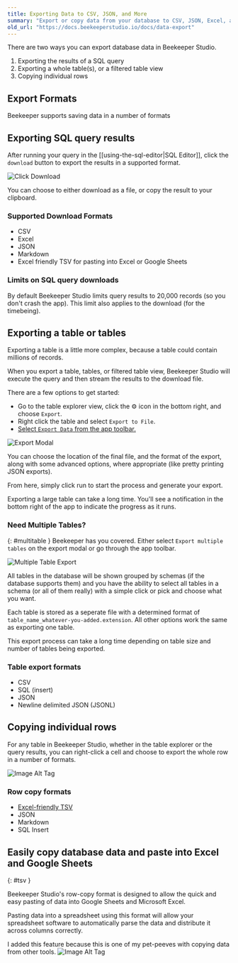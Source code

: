 ```yaml
---
title: Exporting Data to CSV, JSON, and More
summary: "Export or copy data from your database to CSV, JSON, Excel, and more with a couple of clicks."
old_url: "https://docs.beekeeperstudio.io/docs/data-export"
---
```


There are two ways you can export database data in Beekeeper Studio.

1. Exporting the results of a SQL query
2. Exporting a whole table(s), or a filtered table view
3. Copying individual rows

## Export Formats

Beekeeper supports saving data in a number of formats


## Exporting SQL query results

After running your query in the [[using-the-sql-editor|SQL Editor]], click the `download` button to export the results in a supported format.

![Click Download](../assets/images/data-export-24.png)

You can choose to either download as a file, or copy the result to your clipboard.

### Supported Download Formats

- CSV
- Excel
- JSON
- Markdown
- Excel friendly TSV for pasting into Excel or Google Sheets

### Limits on SQL query downloads

By default Beekeeper Studio limits query results to 20,000 records (so you don't crash the app). This limit also applies to the download (for the timebeing).

## Exporting a table or tables

Exporting a table is a little more complex, because a table could contain millions of records.

When you export a table, tables, or filtered table view, Beekeeper Studio will execute the query and then stream the results to the download file.

There are a few options to get started:
- Go to the table explorer view, click the ⚙ icon in the bottom right, and choose `Export`.
- Right click the table and select `Export to File`.
- [Select `Export Data` from the app toolbar.](#multitable)

![Export Modal](../assets/images/data-export-157.png)

You can choose the location of the final file, and the format of the export, along with some advanced options, where appropriate (like pretty printing JSON exports).

From here, simply click run to start the process and generate your export.

Exporting a large table can take a long time. You'll see a notification in the bottom right of the app to indicate the progress as it runs.

### Need Multiple Tables?
{: #multitable }
Beekeeper has you covered. Either select `Export multiple tables` on the export modal or go through the app toolbar.

![Multiple Table Export](../assets/images/data-export-156.gif)

All tables in the database will be shown grouped by schemas (if the database supports them) and you have the ability to select all tables in a schema (or all of them really) with a simple click or pick and choose what you want.

Each table is stored as a seperate file with a determined format of `table_name_whatever-you-added.extension`. All other options work the same as exporting one table.

This export process can take a long time depending on table size and number of tables being exported.

### Table export formats

- CSV
- SQL (insert)
- JSON
- Newline delimited JSON (JSONL)

## Copying individual rows

For any table in Beekeeper Studio, whether in the table explorer or the query results, you can right-click a cell and choose to export the whole row in a number of formats.

![Image Alt Tag](../assets/images/data-export-26.png)

### Row copy formats

- [Excel-friendly TSV](#tsv)
- JSON
- Markdown
- SQL Insert


## Easily copy database data and paste into Excel and Google Sheets
{: #tsv }

Beekeeper Studio's row-copy format is designed to allow the quick and easy pasting of data into Google Sheets and Microsoft Excel.

Pasting data into a spreadsheet using this format will allow your spreadsheet software to automatically parse the data and distribute it across columns correctly.

I added this feature because this is one of my pet-peeves with copying data from other tools.
![Image Alt Tag](../assets/images/data-export-27.gif)









